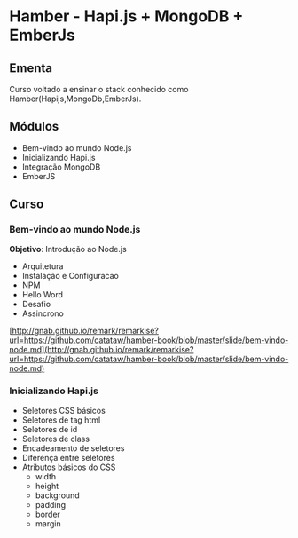 # Hamber - Hapi.js + MongoDB + EmberJs

## Ementa

 Curso voltado a ensinar o stack conhecido como Hamber(Hapijs,MongoDb,EmberJs).

## Módulos

- Bem-vindo ao mundo Node.js
- Inicializando Hapi.js
- Integração MongoDB
- EmberJS

## Curso

### Bem-vindo ao mundo Node.js
**Objetivo**: Introdução ao Node.js

- Arquitetura
- Instalação e Configuracao
- NPM
- Hello Word
- Desafio
- Assincrono

[http://gnab.github.io/remark/remarkise?url=https://github.com/catataw/hamber-book/blob/master/slide/bem-vindo-node.md](http://gnab.github.io/remark/remarkise?url=https://github.com/catataw/hamber-book/blob/master/slide/bem-vindo-node.md)

### Inicializando Hapi.js

- Seletores CSS básicos
- Seletores de tag html
- Seletores de id
- Seletores de class
- Encadeamento de seletores
- Diferença entre seletores
- Atributos básicos do CSS
    - width
    - height
    - background
    - padding
    - border
    - margin
